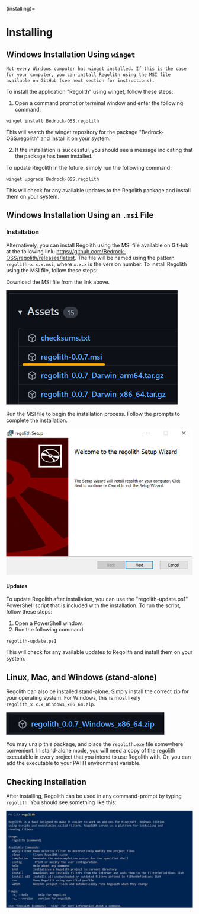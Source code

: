 (installing)=
# Installing

## Windows Installation Using `winget`

```{note}
Not every Windows computer has winget installed. If this is the case for your computer, you can install Regolith using the MSI file available on GitHub (see next section for instructions).
```

To install the application "Regolith" using winget, follow these steps:

1. Open a command prompt or terminal window and enter the following command:

```
winget install Bedrock-OSS.regolith
```
This will search the winget repository for the package "Bedrock-OSS.regolith" and install it on your system.

2. If the installation is successful, you should see a message indicating that the package has been installed.

To update Regolith in the future, simply run the following command:

```
winget upgrade Bedrock-OSS.regolith
```

This will check for any available updates to the Regolith package and install them on your system.

## Windows Installation Using an `.msi` File

### Installation

Alternatively, you can install Regolith using the MSI file available on GitHub at the following link: https://github.com/Bedrock-OSS/regolith/releases/latest. The file will be named using the pattern `regolith-x.x.x.msi`, where `x.x.x` is the version number. To install Regolith using the MSI file, follow these steps:

Download the MSI file from the link above.

![](./installing/msi-download.png)

Run the MSI file to begin the installation process. Follow the prompts to complete the installation.

![](./installing/regolith-msi.png)

#### Updates

To update Regolith after installation, you can use the "regolith-update.ps1" PowerShell script that is included with the installation. To run the script, follow these steps:

1. Open a PowerShell window.
2. Run the following command:

```
regolith-update.ps1
```

This will check for any available updates to Regolith and install them on your system.

## Linux, Mac, and Windows (stand-alone)

Regolith can also be installed stand-alone. Simply install the correct zip for your operating system. For Windows, this is most likely `regolith_x.x.x_Windows_x86_64.zip`.

![](./installing/exe-download.png)

You may unzip this package, and place the `regolith.exe` file somewhere convenient. In stand-alone mode, you will need a copy of the regolith executable in every project that you intend to use Regolith with. Or, you can add the executable to your PATH environment variable.

## Checking Installation

After installing, Regolith can be used in any command-prompt by typing `regolith`. You should see something like this:

![](./installing/regolith-help.png)